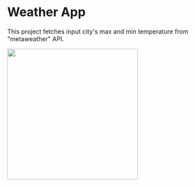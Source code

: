 # Weather App
This project fetches input city's max and min temperature from "metaweather" API.

<img src="https://user-images.githubusercontent.com/35692128/83163784-19a6c880-a114-11ea-8260-086d8f55b0d6.png" width=300>
